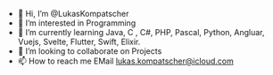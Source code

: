 - 👋 Hi, I’m @LukasKompatscher
- 👀 I’m interested in Programming
- 🌱 I’m currently learning Java, C , C#, PHP, Pascal, Python, Angluar, Vuejs, Svelte, Flutter, Swift, Elixir.
- 💞️ I’m looking to collaborate on Projects
- 📫 How to reach me EMail lukas.kompatscher@icloud.com

<!---
LukasKompatscher/LukasKompatscher is a ✨ special ✨ repository because its `README.md` (this file) appears on your GitHub profile.
You can click the Preview link to take a look at your changes.
--->
